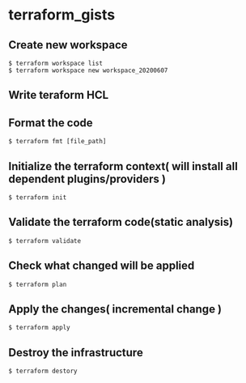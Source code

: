 # terraform_gists

## Create new workspace
```
$ terraform workspace list
$ terraform workspace new workspace_20200607
```

## Write teraform HCL

## Format the code
```
$ terraform fmt [file_path]
```


## Initialize the terraform context( will install all dependent plugins/providers )
```
$ terraform init
```

## Validate the terraform code(static analysis)
```
$ terraform validate
```


## Check what changed will be applied
```
$ terraform plan
```

## Apply the changes( incremental change )
```
$ terraform apply
```

## Destroy the infrastructure
```
$ terraform destory
```
